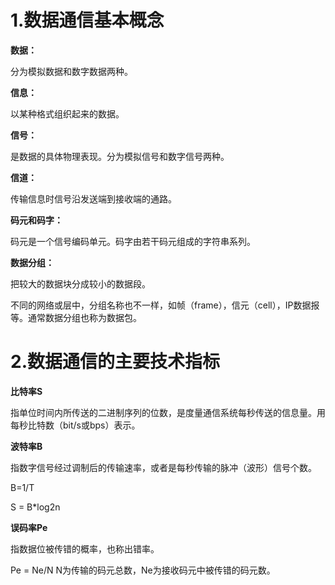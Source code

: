 # 1.数据通信基本概念

**数据：**

分为模拟数据和数字数据两种。

**信息：**

以某种格式组织起来的数据。

**信号：**

是数据的具体物理表现。分为模拟信号和数字信号两种。

**信道：**

传输信息时信号沿发送端到接收端的通路。

**码元和码字：**

码元是一个信号编码单元。码字由若干码元组成的字符串系列。

**数据分组：**

把较大的数据块分成较小的数据段。

不同的网络或层中，分组名称也不一样，如帧（frame），信元（cell），IP数据报等。通常数据分组也称为数据包。

# 2.数据通信的主要技术指标

**比特率S**

指单位时间内所传送的二进制序列的位数，是度量通信系统每秒传送的信息量。用每秒比特数（bit/s或bps）表示。

**波特率B**

指数字信号经过调制后的传输速率，或者是每秒传输的脉冲（波形）信号个数。

B=1/T

S = B\*log2n

**误码率Pe**

指数据位被传错的概率，也称出错率。

Pe = Ne/N        N为传输的码元总数，Ne为接收码元中被传错的码元数。

